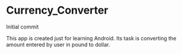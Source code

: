 # Currency_Converter
Initial commit

This app is created just for learning Android.
Its task is converting the amount entered by user in pound to dollar.
